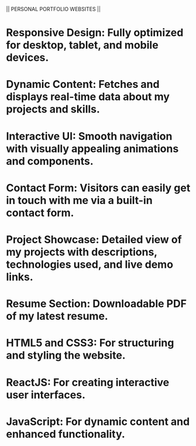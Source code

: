 || PERSONAL PORTFOLIO WEBSITES ||

# Responsive Design: Fully optimized for desktop, tablet, and mobile devices.
# Dynamic Content: Fetches and displays real-time data about my projects and skills.
# Interactive UI: Smooth navigation with visually appealing animations and components.
# Contact Form: Visitors can easily get in touch with me via a built-in contact form.
# Project Showcase: Detailed view of my projects with descriptions, technologies used, and live demo links.
# Resume Section: Downloadable PDF of my latest resume.
# HTML5 and CSS3: For structuring and styling the website.
# ReactJS: For creating interactive user interfaces.
# JavaScript: For dynamic content and enhanced functionality.
